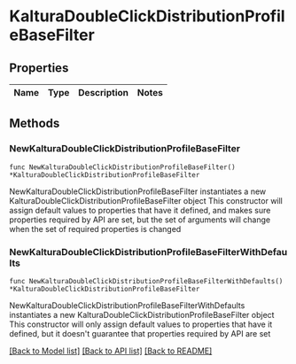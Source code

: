 # KalturaDoubleClickDistributionProfileBaseFilter

## Properties

Name | Type | Description | Notes
------------ | ------------- | ------------- | -------------

## Methods

### NewKalturaDoubleClickDistributionProfileBaseFilter

`func NewKalturaDoubleClickDistributionProfileBaseFilter() *KalturaDoubleClickDistributionProfileBaseFilter`

NewKalturaDoubleClickDistributionProfileBaseFilter instantiates a new KalturaDoubleClickDistributionProfileBaseFilter object
This constructor will assign default values to properties that have it defined,
and makes sure properties required by API are set, but the set of arguments
will change when the set of required properties is changed

### NewKalturaDoubleClickDistributionProfileBaseFilterWithDefaults

`func NewKalturaDoubleClickDistributionProfileBaseFilterWithDefaults() *KalturaDoubleClickDistributionProfileBaseFilter`

NewKalturaDoubleClickDistributionProfileBaseFilterWithDefaults instantiates a new KalturaDoubleClickDistributionProfileBaseFilter object
This constructor will only assign default values to properties that have it defined,
but it doesn't guarantee that properties required by API are set


[[Back to Model list]](../README.md#documentation-for-models) [[Back to API list]](../README.md#documentation-for-api-endpoints) [[Back to README]](../README.md)


